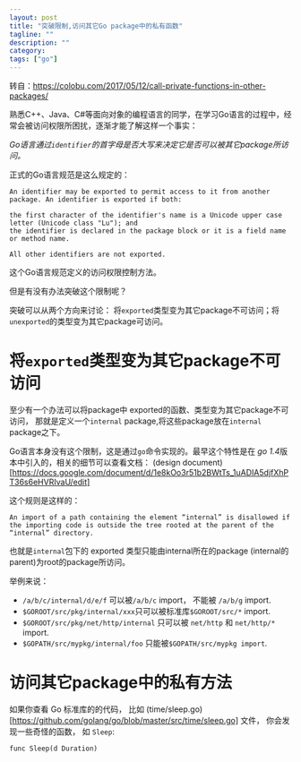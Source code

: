 ```yaml
---
layout: post
title: "突破限制,访问其它Go package中的私有函数"
tagline: ""
description: ""
category: 
tags: ["go"]
---
```


转自：<https://colobu.com/2017/05/12/call-private-functions-in-other-packages/>

熟悉C++、Java、C#等面向对象的编程语言的同学，在学习Go语言的过程中，经常会被访问权限所困扰，逐渐才能了解这样一个事实：

*Go语言通过`identifier`的首字母是否大写来决定它是否可以被其它package所访问。*

正式的Go语言规范是这么规定的：

```
An identifier may be exported to permit access to it from another package. An identifier is exported if both:

the first character of the identifier's name is a Unicode upper case letter (Unicode class "Lu"); and
the identifier is declared in the package block or it is a field name or method name.

All other identifiers are not exported.

```

这个Go语言规范定义的访问权限控制方法。

但是有没有办法突破这个限制呢？

突破可以从两个方向来讨论： 将`exported`类型变为其它package不可访问；将`unexported`的类型变为其它package可访问。

# 将`exported`类型变为其它package不可访问


至少有一个办法可以将package中 exported的函数、类型变为其它package不可访问， 那就是定义一个`internal` package,将这些package放在`internal` package之下。

Go语言本身没有这个限制，这是通过`go`命令实现的。最早这个特性是在 *go 1.4*版本中引入的，相关的细节可以查看文档： (design document)[https://docs.google.com/document/d/1e8kOo3r51b2BWtTs_1uADIA5djfXhPT36s6eHVRIvaU/edit]

这个规则是这样的：

```
An import of a path containing the element “internal” is disallowed if the importing code is outside the tree rooted at the parent of the “internal” directory.
```

也就是`internal`包下的 exported 类型只能由internal所在的package (internal的parent)为root的package所访问。

举例来说：

 - `/a/b/c/internal/d/e/f` 可以被`/a/b/c` import， 不能被 `/a/b/g` import.
 - `$GOROOT/src/pkg/internal/xxx`只可以被标准库`$GOROOT/src/*` import.
 - `$GOROOT/src/pkg/net/http/internal` 只可以被 `net/http` 和 `net/http/*` import.
 - `$GOPATH/src/mypkg/internal/foo` 只能被`$GOPATH/src/mypkg import`.

# 访问其它package中的私有方法

如果你查看 Go 标准库的的代码， 比如 (time/sleep.go)[https://github.com/golang/go/blob/master/src/time/sleep.go] 文件， 你会发现一些奇怪的函数， 如 `Sleep`:

```
func Sleep(d Duration)
```



























































